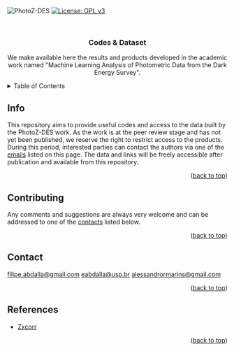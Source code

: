 ![PhotoZ-DES](/logo.png)
[![License: GPL v3](https://img.shields.io/badge/License-GPLv3-blue.svg)](https://www.gnu.org/licenses/gpl-3.0)
<a name="readme-top"></a>


<!-- PROJECT LOGO -->
<br />
<div align="center">
  <h3 align="center">Codes & Dataset</h3>

<p align="center">
We make available here the results and products developed in the academic work named "Machine Learning Analysis of Photometric Data from the Dark Energy Survey". 
  </p>
</div>



<!-- TABLE OF CONTENTS -->
<details>
  <summary>Table of Contents</summary>
  <ol>
    <li><a href="#info">Info</a>
    <li><a href="#contributing">Contributing</a></li>
    <li><a href="#contact">Contact</a></li>
    <li><a href="#references">References</a></li>
  </ol>
</details>



<!-- ABOUT THE PROJECT -->
## Info
This repository aims to provide useful codes and access to the data built by the PhotoZ-DES work. As the work is at the peer review stage and has not yet been published, we reserve the right to restrict access to the products. During this period, interested parties can contact the authors via one of the <a href="#contact">emails</a> listed on this page. The data and links will be freely accessible after publication and available from this repository.

<p align="right">(<a href="#readme-top">back to top</a>)</p>



## Contributing
Any comments and suggestions are always very welcome and can be addressed to one of the <a href="#contact">contacts</a> listed below.

<p align="right">(<a href="#readme-top">back to top</a>)</p>



## Contact
filipe.abdalla@gmail.com
eabdalla@usp.br
alessandrormarins@gmail.com

<p align="right">(<a href="#readme-top">back to top</a>)</p>



<!-- ACKNOWLEDGMENTS -->
## References

* [Zxcorr](https://github.com/zxcorr)

<p align="right">(<a href="#readme-top">back to top</a>)</p>
